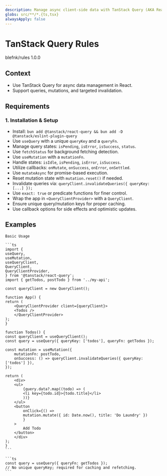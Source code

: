 ```yaml
---
description: Manage async client-side data with TanStack Query (AKA React Query) (queries, mutations, invalidation)
globs: src/**/*.{ts,tsx}
alwaysApply: false
---
```


# TanStack Query Rules

<author>blefnk/rules</author>
<version>1.0.0</version>

## Context

- Use TanStack Query for async data management in React.
- Support queries, mutations, and targeted invalidation.

## Requirements

### 1. Installation & Setup

- Install: `bun add @tanstack/react-query && bun add -D @tanstack/eslint-plugin-query`
- Use `useQuery` with a unique `queryKey` and a `queryFn`.
- Manage query states: `isPending`, `isError`, `isSuccess`, `status`.
- Use `fetchStatus` for background fetching detection.
- Use `useMutation` with a `mutationFn`.
- Handle states: `isIdle`, `isPending`, `isError`, `isSuccess`.
- Utilize callbacks: `onMutate`, `onSuccess`, `onError`, `onSettled`.
- Use `mutateAsync` for promise-based execution.
- Reset mutation state with `mutation.reset()` if needed.
- Invalidate queries via: `queryClient.invalidateQueries({ queryKey: [...] });`
- Use `exact: true` or predicate functions for finer control.
- Wrap the app in `<QueryClientProvider>` with a `QueryClient`.
- Ensure unique query/mutation keys for proper caching.
- Use callback options for side effects and optimistic updates.

## Examples

<example>

    Basic Usage

    ```ts
    import {
    useQuery,
    useMutation,
    useQueryClient,
    QueryClient,
    QueryClientProvider,
    } from '@tanstack/react-query';
    import { getTodos, postTodo } from '../my-api';

    const queryClient = new QueryClient();

    function App() {
    return (
        <QueryClientProvider client={queryClient}>
        <Todos />
        </QueryClientProvider>
    );
    }

    function Todos() {
    const queryClient = useQueryClient();
    const query = useQuery({ queryKey: ['todos'], queryFn: getTodos });

    const mutation = useMutation({
        mutationFn: postTodo,
        onSuccess: () => queryClient.invalidateQueries({ queryKey: ['todos'] }),
    });

    return (
        <div>
        <ul>
            {query.data?.map((todo) => (
            <li key={todo.id}>{todo.title}</li>
            ))}
        </ul>
        <button
            onClick={() =>
            mutation.mutate({ id: Date.now(), title: 'Do Laundry' })
            }
        >
            Add Todo
        </button>
        </div>
    );
    }
    ```

</example>

<example type="invalid">

    ```ts
    const query = useQuery({ queryFn: getTodos });
    // No unique queryKey; required for caching and refetching.
    ```

</example>
